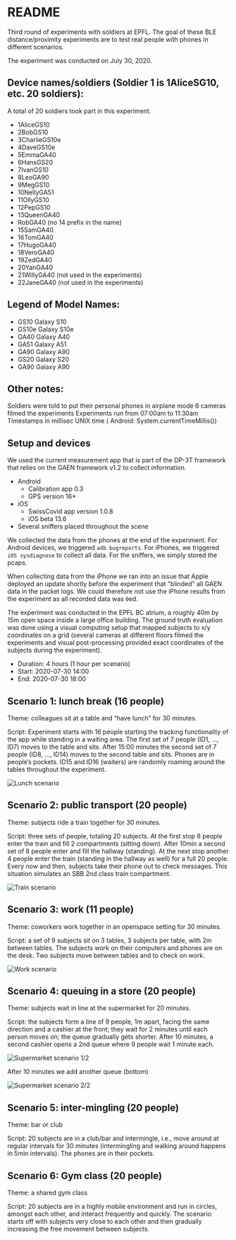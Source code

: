 # README

Third round of experiments with soldiers at EPFL.
The goal of these BLE distance/proximity experiments are to test real people
with phones in different scenarios.

The experiment was conducted on July 30, 2020.


## Device names/soldiers (Soldier 1 is 1AliceSG10, etc. 20 soldiers):

A total of 20 soldiers took part in this experiment.

* 1AliceGS10
* 2BobGS10
* 3CharlieGS10e
* 4DaveGS10e
* 5EmmaGA40
* 6HansGS20
* 7IvanGS10
* 8LeoGA90
* 9MegGS10
* 10NellyGA51
* 11OllyGS10
* 12PepGS10
* 13QueenGA40
* RobGA40 (no 14 prefix in the name)
* 15SamGA40
* 16TomGA40
* 17HugoGA40
* 18VeroGA40
* 19ZedGA40
* 20YanGA40
* 21WillyGA40 (not used in the experiments)
* 22JaneGA40 (not used in the experiments)


## Legend of Model Names:

* GS10 Galaxy S10
* GS10e Galaxy S10e
* GA40 Galaxy A40
* GA51 Galaxy A51
* GA90 Galaxy A90
* GS20 Galaxy S20
* GA90 Galaxy A90


## Other notes:

Soldiers were told to put their personal phones in airplane mode
6 cameras filmed the experiments
Experiments run from 07:00am to 11:30am
Timestamps in millisec UNIX time ( Android: System.currentTimeMillis())


## Setup and devices

We used the current measurement app that is part of the DP-3T framework that
relies on the GAEN framework v1.2 to collect information.

* Android
    * Calibration app 0.3
    * GPS version 16*
* iOS
    * SwissCovid app version 1.0.8
    * iOS beta 13.6
* Several sniffers placed throughout the scene

We collected the data from the phones at the end of the experiment. For
Android devices, we triggered `adb bugreports`. For iPhones, we triggered
`iOS sysdiagnose` to collect all data. For the sniffers, we simply stored
the pcaps.

When collecting data from the iPhone we ran into an issue that Apple deployed
an update shortly before the experiment that "blinded" all GAEN data in the
packet logs. We could therefore not use the iPhone results from the experiment
as all recorded data was `0`ed.

The experiment was conducted in the EPFL BC atrium, a roughly 40m by 15m open
space inside a large office building. The ground truth evaluation was done using
a visual computing setup that mapped subjects to x/y coordinates on a grid
(several cameras at different floors filmed the experiments and visual
post-processing provided exact coordinates of the subjects during the
experiment).


* Duration: 4 hours (1 hour per scenario)
* Start: 2020-07-30 14:00
* End:   2020-07-30 18:00


## Scenario 1: lunch break (16 people)

Theme: colleagues sit at a table and “have lunch” for 30 minutes.

Script: Experiment starts with 16 people starting the tracking functionality of the app while standing in a waiting area. The first set of 7 people (ID1, …, ID7) moves to the table and sits. After 15:00 minutes the second set of 7 people (ID8, …, ID14) moves to the second table and sits. Phones are in people’s pockets. ID15 and ID16 (waiters) are randomly roaming around the tables throughout the experiment. 

![Lunch scenario](./lunch.png)


## Scenario 2: public transport (20 people)

Theme: subjects ride a train together for 30 minutes.

Script: three sets of people, totaling 20 subjects. At the first stop 8 people enter the train and fill 2 compartments (sitting down). After 10min a second set of 8 people enter and fill the hallway (standing). At the next stop another 4 people enter the train (standing in the hallway as well) for a full 20 people. Every now and then, subjects take their phone out to check messages. This situation simulates an SBB 2nd class train compartment. 

![Train scenario](./train.png)


## Scenario 3: work (11 people)

Theme: coworkers work together in an openspace setting for 30 minutes.

Script: a set of 9 subjects sit on 3 tables, 3 subjects per table, with 2m between tables. The subjects work on their computers and phones are on the desk. Two subjects move between tables and to check on work.

![Work scenario](./work.png)


## Scenario 4: queuing in a store (20 people)

Theme: subjects wait in line at the supermarket for 20 minutes.

Script: the subjects form a line of 9 people, 1m apart, facing the same direction and a cashier at the front; they wait for 2 minutes until each person moves on; the queue gradually gets shorter. 
After 10 minutes, a second cashier opens a 2nd queue where 9 people wait 1 minute each.

![Supermarket scenario 1/2](./queue.png)

After 10 minutes we add another queue (bottom)

![Supermarket scenario 2/2](./queue2.png)


## Scenario 5: inter-mingling (20 people)

Theme: bar or club

Script: 20 subjects are in a club/bar and intermingle, i.e., move around at
regular intervals for 30 minutes (intermingling and walking around happens in
5min intervals). The phones are in their pockets.



## Scenario 6: Gym class (20 people)

Theme: a shared gym class

Script: 20 subjects are in a highly mobile environment and run in circles,
amongst each other, and interact frequently and quickly. The scenario starts
off with subjects very close to each other and then gradually increasing the
free movement between subjects.
